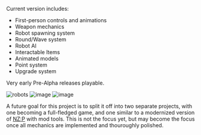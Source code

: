 Current version includes:
- First-person controls and animations
- Weapon mechanics
- Robot spawning system
- Round/Wave system
- Robot AI
- Interactable Items
- Animated models
- Point system
- Upgrade system

Very early Pre-Alpha releases playable.

![robots](https://github.com/user-attachments/assets/265a3707-feb4-4c6d-96c9-d06acc293b34)
![image](https://github.com/user-attachments/assets/b8ce337e-6611-4a16-ac33-cf248f9f7aee)
![image](https://github.com/user-attachments/assets/24d2b5bf-907e-4006-8e6d-a342f78526eb)

A future goal for this project is to split it off into two separate projects, with one becoming a full-fledged game, and one similar to a modernized version of [NZ:P](https://github.com/nzp-team/nzportable) with mod tools. This is not the focus yet, but may become the focus once all mechanics are implemented and thouroughly polished.
